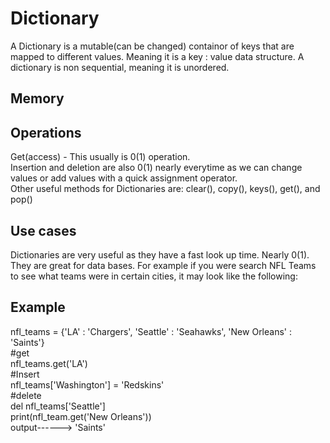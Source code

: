 <h1>Dictionary</h1>
<p1> A Dictionary is a mutable(can be changed) containor of keys that are mapped to different values. Meaning it is a key : value data structure. A dictionary is non sequential, meaning it is unordered.</p1>
<h2> Memory</h2>
<h2> Operations </h2>
<p1>Get(access) - This usually is 0(1) operation. <br/> Insertion and deletion are also 0(1) nearly everytime as we can change values or add values with a quick  assignment operator. <br/> Other useful methods for Dictionaries are: clear(), copy(), keys(), get(), and pop()</p1>
<h2> Use cases </h2>
<p1> Dictionaries are very useful as they have a fast look up time. Nearly 0(1). They are great for data bases. For example if you were search NFL Teams to see what teams were in certain cities, it may look like the following:
<h2> Example </h2>
<p1> nfl_teams = {'LA' : 'Chargers', 'Seattle' : 'Seahawks', 'New Orleans' : 'Saints'} <br/> #get <br/> nfl_teams.get('LA') <br/> #Insert <br/> nfl_teams['Washington'] = 'Redskins' <br/> #delete <br/> del nfl_teams['Seattle']</p1>
  <br/><p2> print(nfl_team.get('New Orleans')) <br/> output------> 'Saints'</p2>
